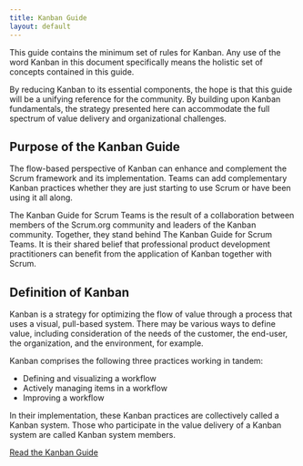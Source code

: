 ```yaml
---
title: Kanban Guide
layout: default
---
```


This guide contains the minimum set of rules for Kanban. Any use of the word Kanban in this document specifically means the holistic set of concepts contained in this guide.

By reducing Kanban to its essential components, the hope is that this guide will be a unifying reference for the community. By building upon Kanban fundamentals, the strategy presented here can accommodate the full spectrum of value delivery and organizational challenges.

## Purpose of the Kanban Guide
The flow-based perspective of Kanban can enhance and complement the Scrum framework and its implementation. Teams can add complementary Kanban practices whether they are just starting to use Scrum or have been using it all along.

The Kanban Guide for Scrum Teams is the result of a collaboration between members of the Scrum.org community and leaders of the Kanban community. Together, they stand behind The Kanban Guide for Scrum Teams. It is their shared belief that professional product development practitioners can benefit from the application of Kanban together with Scrum.
## Definition of Kanban
Kanban is a strategy for optimizing the flow of value through a process that uses a visual, pull-based system. There may be various ways to define value, including consideration of the needs of the customer, the end-user, the organization, and the environment, for example.

Kanban comprises the following three practices working in tandem:

- Defining and visualizing a workflow
- Actively managing items in a workflow
- Improving a workflow

In their implementation, these Kanban practices are collectively called a Kanban system. Those who participate in the value delivery of a Kanban system are called Kanban system members.

[Read the Kanban Guide](https://kanbanguides.org/)
